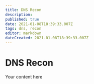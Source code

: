 ```yaml
---
title: DNS Recon
description: 
published: true
date: 2021-01-08T18:39:33.007Z
tags: dns, recon
editor: markdown
dateCreated: 2021-01-08T18:39:33.007Z
---
```


# DNS Recon
Your content here